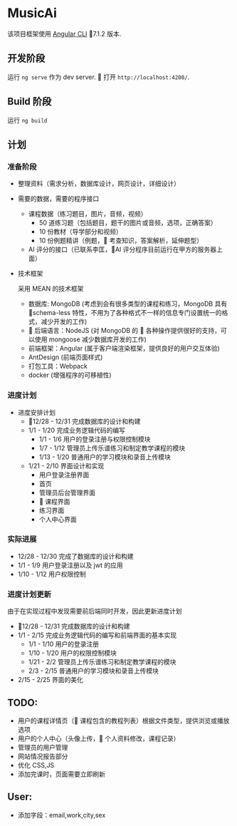 # MusicAi

该项目框架使用 [Angular CLI](https://github.com/angular/angular-cli) 7.1.2 版本.

## 开发阶段

运行 `ng serve` 作为 dev server.  打开 `http://localhost:4200/`.

## Build 阶段

运行 `ng build`

## 计划

### 准备阶段

- 整理资料（需求分析，数据库设计，网页设计，详细设计）
- 需要的数据，需要的程序接口

  - 课程数据（练习题目，图片，音频，视频）
    - 50 道练习题（包括题目，题干的图片或音频，选项，正确答案）
    - 10 份教材（导学部分和视频）
    - 10 份例题精讲（例题， 考查知识，答案解析，延伸题型）
  - AI 评分的接口（已联系李匡，AI 评分程序目前运行在甲方的服务器上面）

- 技术框架

  采用 MEAN 的技术框架

  - 数据库: MongoDB (考虑到会有很多类型的课程和练习，MongoDB 具有 schema-less 特性，不用为了各种格式不一样的信息专门设置统一的格式，减少开发的工作)
  -  后端语言：NodeJS (对 MongoDB 的  各种操作提供很好的支持，可以使用 mongoose 减少数据库开发的工作)
  - 前端框架：Angular (属于客户端渲染框架，提供良好的用户交互体验)
  - AntDesign (前端页面样式)
  - 打包工具：Webpack
  - docker (增强程序的可移植性)

### 进度计划

- 进度安排计划
  - 12/28 - 12/31 完成数据库的设计和构建
  - 1/1 - 1/20 完成业务逻辑代码的编写
    - 1/1 - 1/6 用户的登录注册与权限控制模块
    - 1/7 - 1/12 管理员上传乐谱练习和制定教学课程的模块
    - 1/13 - 1/20 普通用户的学习模块和录音上传模块
  - 1/21 - 2/10 界面设计和实现
    - 用户登录注册界面
    - 首页
    - 管理员后台管理界面
    -  课程界面
    - 练习界面
    - 个人中心界面

### 实际进展

- 12/28 - 12/30 完成了数据库的设计和构建
- 1/1 - 1/9 用户登录注册以及 jwt 的应用
- 1/10 - 1/12 用户权限控制

### 进度计划更新

由于在实现过程中发现需要前后端同时开发，因此更新进度计划

- 12/28 - 12/31 完成数据库的设计和构建
- 1/1 - 2/15 完成业务逻辑代码的编写和前端界面的基本实现
  - 1/1 - 1/10 用户的登录注册
  - 1/10 - 1/20 用户的权限控制模块
  - 1/21 - 2/2 管理员上传乐谱练习和制定教学课程的模块
  - 2/3 - 2/15 普通用户的学习模块和录音上传模块
- 2/15 - 2/25 界面的美化

## TODO:

- 用户的课程详情页（ 课程包含的教程列表）根据文件类型，提供浏览或播放选项
- 用户的个人中心（头像上传， 个人资料修改，课程记录）
- 管理员的用户管理
- 网站情况报告部分
- 优化 CSS,JS
- 添加完课时，页面需要立即刷新

## User:

- 添加字段：email,work,city,sex
